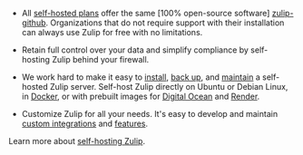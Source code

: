 * All [self-hosted plans](https://zulip.com/plans/#self-hosted) offer the same
  [100% open-source software] [zulip-github]. Organizations that do not require
  support with their installation can always use Zulip for free with no
  limitations.

* Retain full control over your data and simplify compliance by self-hosting
  Zulip behind your firewall.

* We work hard to make it easy to [install][install-zulip], [back
  up][back-up-zulip], and [maintain][maintain-zulip] a self-hosted
  Zulip server. Self-host Zulip directly on Ubuntu or Debian Linux, in
  <a href="https://github.com/zulip/docker-zulip">Docker</a>, or with
  prebuilt images for <a
  href="https://marketplace.digitalocean.com/apps/zulip">Digital
  Ocean</a> and <a
  href="https://render.com/docs/deploy-zulip">Render</a>.

* Customize Zulip for all your needs. It's easy to develop and maintain [custom
  integrations](/api/incoming-webhooks-overview) and [features][modify-zulip].

Learn more about [self-hosting Zulip](https://zulip.com/self-hosting/).

[zulip-github]: https://github.com/zulip/zulip#readme
[install-zulip]: https://zulip.readthedocs.io/en/stable/production/install.html
[back-up-zulip]: https://zulip.readthedocs.io/en/stable/production/export-and-import.html#backups
[maintain-zulip]: https://zulip.readthedocs.io/en/stable/production/upgrade.html
[modify-zulip]: https://zulip.readthedocs.io/en/stable/production/modify.html
